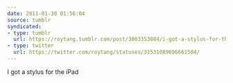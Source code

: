```yaml
---
date: 2011-01-30 01:56:04
source: tumblr
syndicated:
- type: tumblr
  url: https://roytang.tumblr.com/post/3003353884/i-got-a-stylus-for-the-ipad
- type: twitter
  url: https://twitter.com/roytang/statuses/31531089696661504/
---
```


<p>I got a stylus for the iPad</p>